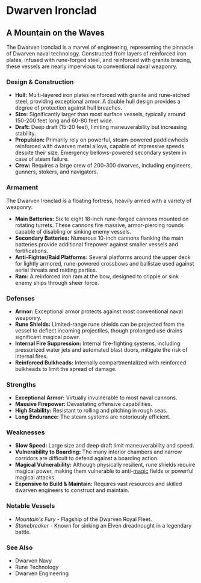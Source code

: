 # Dwarven Ironclad

## A Mountain on the Waves

The Dwarven Ironclad is a marvel of engineering, representing the pinnacle of Dwarven naval technology. Constructed from layers of reinforced iron plates, infused with rune-forged steel, and reinforced with granite bracing, these vessels are nearly impervious to conventional naval weaponry.

### Design & Construction

*   **Hull:** Multi-layered iron plates reinforced with granite and rune-etched steel, providing exceptional armor. A double hull design provides a degree of protection against hull breaches.
*   **Size:** Significantly larger than most surface vessels, typically around 150-200 feet long and 60-80 feet wide.
*   **Draft:** Deep draft (15-20 feet), limiting maneuverability but increasing stability.
*   **Propulsion:** Primarily rely on powerful, steam-powered paddlewheels reinforced with dwarven metal alloys, capable of impressive speeds despite their size. Emergency bellows-powered secondary system in case of steam failure.
*   **Crew:** Requires a large crew of 200-300 dwarves, including engineers, gunners, stokers, and navigators.

### Armament

The Dwarven Ironclad is a floating fortress, heavily armed with a variety of weaponry:

*   **Main Batteries:** Six to eight 18-inch rune-forged cannons mounted on rotating turrets. These cannons fire massive, armor-piercing rounds capable of disabling or sinking enemy vessels.
*   **Secondary Batteries:** Numerous 10-inch cannons flanking the main batteries provide additional firepower against smaller vessels and fortifications.
*   **Anti-Fighter/Raid Platforms:** Several platforms around the upper deck for lightly armored, rune-powered crossbows and ballistae used against aerial threats and raiding parties.
*   **Ram:** A reinforced iron ram at the bow, designed to cripple or sink enemy ships through sheer force.

### Defenses

*   **Armor:** Exceptional armor protects against most conventional naval weaponry.
*   **Rune Shields:** Limited-range rune shields can be projected from the vessel to deflect incoming projectiles, though prolonged use drains significant magical power.
*   **Internal Fire Suppression:** Internal fire-fighting systems, including pressurized water jets and automated blast doors, mitigate the risk of internal fires.
*   **Reinforced Bulkheads:** Internally compartmentalized with reinforced bulkheads to limit the spread of damage.

### Strengths

*   **Exceptional Armor:** Virtually invulnerable to most naval cannons.
*   **Massive Firepower:** Devastating offensive capabilities.
*   **High Stability:** Resistant to rolling and pitching in rough seas.
*   **Long Endurance:**  The steam systems are notoriously efficient.

### Weaknesses

*   **Slow Speed:** Large size and deep draft limit maneuverability and speed.
*   **Vulnerability to Boarding:** The many interior chambers and narrow corridors are difficult to defend against a boarding action.
*   **Magical Vulnerability:** Although physically resilient, rune shields require magical power, making them vulnerable to anti-[magic](/structure/mechanic/magic.md) fields or powerful magical attacks.
*   **Expensive to Build & Maintain:**  Requires vast resources and skilled dwarven engineers to construct and maintain.

### Notable Vessels

*   *Mountain's Fury* - Flagship of the Dwarven Royal Fleet.
*   *Stonebreaker* - Known for sinking an Elven dreadnought in a legendary battle.

### See Also

*   Dwarven Navy
*   Rune Technology
*   Dwarven Engineering
